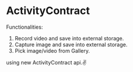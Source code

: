 # ActivityContract
Functionalities:
1. Record video and save into external storage.
2. Capture image and save into external storage.
3. Pick image/video from Gallery.

using new ActivityContract api.✌

